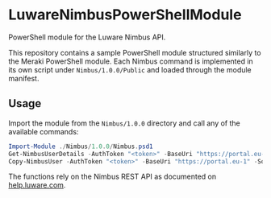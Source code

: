 # LuwareNimbusPowerShellModule

PowerShell module for the Luware Nimbus API.

This repository contains a sample PowerShell module structured similarly to the Meraki PowerShell module. Each Nimbus command is implemented in its own script under `Nimbus/1.0.0/Public` and loaded through the module manifest.

## Usage

Import the module from the `Nimbus/1.0.0` directory and call any of the available commands:

```powershell
Import-Module ./Nimbus/1.0.0/Nimbus.psd1
Get-NimbusUserDetails -AuthToken "<token>" -BaseUri "https://portal.eu-1" -UserId "<id>"
Copy-NimbusUser -AuthToken "<token>" -BaseUri "https://portal.eu-1" -SourceO365Id "<templateUserId>" -NewO365Id "<newUserId>"
```

The functions rely on the Nimbus REST API as documented on [help.luware.com](https://help.luware.com/nimbus-integrations/nimbus-api).